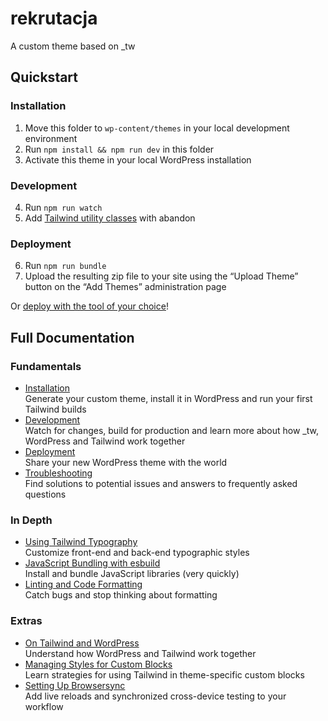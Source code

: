 rekrutacja
==========

A custom theme based on \_tw

## Quickstart

### Installation

1. Move this folder to `wp-content/themes` in your local development environment
2. Run `npm install && npm run dev` in this folder
3. Activate this theme in your local WordPress installation

### Development

4. Run `npm run watch`
5. Add [Tailwind utility classes](https://tailwindcss.com/docs/utility-first) with abandon

### Deployment

6. Run `npm run bundle`
7. Upload the resulting zip file to your site using the “Upload Theme” button on the “Add Themes” administration page

Or [deploy with the tool of your choice](https://underscoretw.com/docs/deployment/#h-other-deployment-options)!

## Full Documentation

### Fundamentals

* [Installation](https://underscoretw.com/docs/installation/)  
  Generate your custom theme, install it in WordPress and run your first Tailwind builds
* [Development](https://underscoretw.com/docs/development/)  
  Watch for changes, build for production and learn more about how _tw, WordPress and Tailwind work together
* [Deployment](https://underscoretw.com/docs/deployment/)  
  Share your new WordPress theme with the world
* [Troubleshooting](https://underscoretw.com/docs/troubleshooting/)  
  Find solutions to potential issues and answers to frequently asked questions

### In Depth

* [Using Tailwind Typography](https://underscoretw.com/docs/tailwind-typography/)  
  Customize front-end and back-end typographic styles
* [JavaScript Bundling with esbuild](https://underscoretw.com/docs/esbuild/)  
  Install and bundle JavaScript libraries (very quickly)
* [Linting and Code Formatting](https://underscoretw.com/docs/linting-code-formatting/)  
  Catch bugs and stop thinking about formatting

### Extras

* [On Tailwind and WordPress](https://underscoretw.com/docs/wordpress-tailwind/)  
  Understand how WordPress and Tailwind work together
* [Managing Styles for Custom Blocks](https://underscoretw.com/docs/custom-blocks/)  
  Learn strategies for using Tailwind in theme-specific custom blocks
* [Setting Up Browsersync](https://underscoretw.com/docs/browsersync/)  
  Add live reloads and synchronized cross-device testing to your workflow
